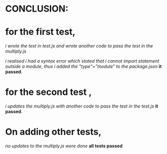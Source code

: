 # CONCLUSION:

# for the first test,
*i wrote the test in test.js and wrote another code to pass the test in the multiply.js*

*i realised i had a syntax error which stated that i cannot import statement outside a module*,
*thus i added the "type"="module" to the package.json*
**it passed**.

# for the second test , 
*i updates the multiply.js with another code to pass the test in the test.js*
**it passed**.

# On adding other tests,
*no updates to the multiply.js were done* 
**all tests passed**

